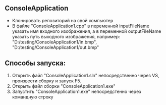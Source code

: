 ## ConsoleApplication

 - Клонировать репозиторий на свой компьютер
 - В файле "ConsoleApplication1.cpp" в переменной inputFileName указать имя входного изображения, а в переменной outputFileName указать путь выходного изображения, например:
"D:/testing/ConsoleApplication1/in.bmp", 
"D:/testing/ConsoleApplication1/out.bmp"
## Способы запуска:
1. Открыть файл "ConsoleApplication1.sln" непосредственно через VS, произвести сборку и запуск F5.
2. Открыть файл сборки "ConsoleApplication1.exe"
3. Запустить "ConsoleApplication1.exe" непосредстенно через командную строку
